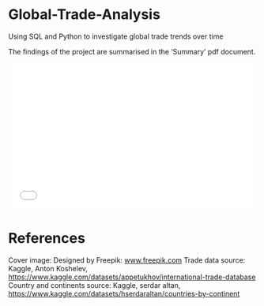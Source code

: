 # Global-Trade-Analysis
Using SQL and Python to investigate global trade trends over time

The findings of the project are summarised in the ‘Summary’ pdf document.

<embed src="Images/title page.pdf" width="500" height="300" type="application/pdf">

# References
Cover image: Designed by Freepik: www.freepik.com
Trade data source: Kaggle, Anton Koshelev, https://www.kaggle.com/datasets/appetukhov/international-trade-database
Country and continents source: Kaggle, serdar altan, https://www.kaggle.com/datasets/hserdaraltan/countries-by-continent

